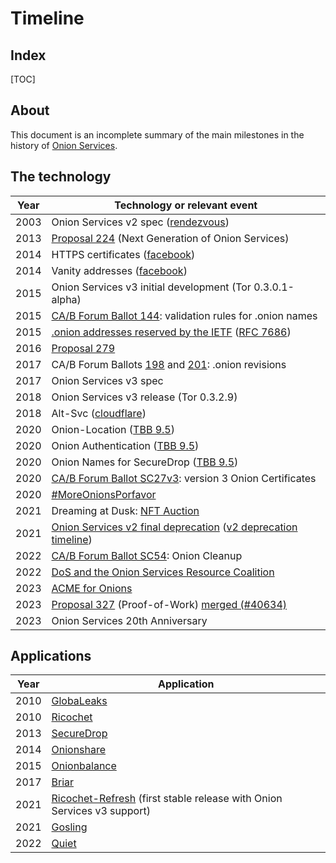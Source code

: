 # Timeline

## Index

[TOC]

## About

This document is an incomplete summary of the main milestones in the history of
[Onion Services][].

## The technology

Year | Technology or relevant event
-----|----------------------------------------------------------------------
2003 | Onion Services v2 spec ([rendezvous][])
2013 | [Proposal 224][] (Next Generation of Onion Services)
2014 | HTTPS certificates ([facebook][])
2014 | Vanity addresses   ([facebook][])
2015 | Onion Services v3 initial development (Tor 0.3.0.1-alpha)
2015 | [CA/B Forum Ballot 144][]: validation rules for .onion names
2015 | [.onion addresses reserved by the IETF][] ([RFC 7686][])
2016 | [Proposal 279][]
2017 | CA/B Forum Ballots [198][] and [201][]: .onion revisions
2017 | Onion Services v3 spec
2018 | Onion Services v3 release (Tor 0.3.2.9)
2018 | Alt-Svc ([cloudflare][])
2020 | Onion-Location ([TBB 9.5][])
2020 | Onion Authentication ([TBB 9.5][])
2020 | Onion Names for SecureDrop ([TBB 9.5][])
2020 | [CA/B Forum Ballot SC27v3][]: version 3 Onion Certificates
2020 | [#MoreOnionsPorfavor][]
2021 | Dreaming at Dusk: [NFT Auction][]
2021 | [Onion Services v2 final deprecation][] ([v2 deprecation timeline][])
2022 | [CA/B Forum Ballot SC54][]: Onion Cleanup
2022 | [DoS and the Onion Services Resource Coalition][]
2023 | [ACME for Onions][]
2023 | [Proposal 327][] (Proof-of-Work) [merged (#40634)][]
2023 | Onion Services 20th Anniversary

## Applications

Year | Application
-----|---------------------------------------------------------------------------
2010 | [GlobaLeaks][]
2010 | [Ricochet][]
2013 | [SecureDrop][]
2014 | [Onionshare][]
2015 | [Onionbalance][]
2017 | [Briar][]
2021 | [Ricochet-Refresh][] (first stable release with Onion Services v3 support)
2021 | [Gosling][]
2022 | [Quiet][]

[Onion Services]: https://community.torproject.org/onion-services/
[rendezvous]: https://gitweb.torproject.org/tor.git/commit/?id=3d538f6d702937c23bec33b3bdd62ff9fba9d2a3
[facebook]: https://blog.torproject.org/facebook-hidden-services-and-https-certs/
[cloudflare]: https://blog.cloudflare.com/cloudflare-onion-service/
[CA/B Forum Ballot 144]: https://cabforum.org/2015/02/18/ballot-144-validation-rules-dot-onion-names/
[.onion addresses reserved by the IETF]: https://blog.torproject.org/landmark-hidden-services-onion-names-reserved-ietf/
[RFC 7686]: https://www.rfc-editor.org/info/rfc7686
[TBB 9.5]: https://www.torproject.org/releases/tor-browser-95/
[Proposal 224]: https://gitlab.torproject.org/tpo/core/torspec/-/blob/main/proposals/224-rend-spec-ng.txt
[Proposal 279]: https://gitlab.torproject.org/tpo/core/torspec/-/blob/main/proposals/279-naming-layer-api.txt
[198]: https://cabforum.org/2017/05/08/ballot-198-onion-revisions/
[201]: https://cabforum.org/2017/06/08/2427/
[Onion Services v2 final deprecation]: https://support.torproject.org/onionservices/v2-deprecation/
[CA/B Forum Ballot SC27v3]: https://cabforum.org/2020/02/20/ballot-sc27v3-version-3-onion-certificates/
[#MoreOnionsPorfavor]: https://blog.torproject.org/more-onions-porfavor/
[NFT Auction]: https://blog.torproject.org/nft-auction-and-whats-next/
[v2 deprecation timeline]: https://blog.torproject.org/v2-deprecation-timeline/
[CA/B Forum Ballot SC54]: https://cabforum.org/2022/03/24/ballot-sc54-onion-cleanup/
[DoS and the Onion Services Resource Coalition]: https://blog.torproject.org/tor-network-ddos-attack/
[ACME for Onions]: https://acmeforonions.org
[Proposal 327]: https://gitlab.torproject.org/tpo/core/torspec/-/blob/main/proposals/327-pow-over-intro.txt
[merged (#40634)]: https://gitlab.torproject.org/tpo/core/tor/-/issues/40634

[Onionshare]: https://support.torproject.org/onionservices/v2-deprecation/
[GlobaLeaks]: https://en.wikipedia.org/wiki/GlobaLeaks
[SecureDrop]: https://en.wikipedia.org/wiki/SecureDrop
[Onionbalance]: https://gitlab.torproject.org/tpo/core/onionbalance/-/commit/a8b970c7799a106440facd0ab9f0b19220a16e57
[Ricochet]: https://github.com/ricochet-im/ricochet/commit/8bf50c6d07bd61122828ed6870dadd1a52bd5794
[Ricochet-Refresh]: https://ricochetrefresh.net
[Gosling]: https://github.com/blueprint-freespeech/gosling/
[Quiet]: https://tryquiet.org
[Briar]: https://briarproject.org
